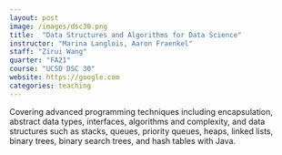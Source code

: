 ```yaml
---
layout: post
image: /images/dsc30.png
title:  "Data Structures and Algorithms for Data Science"
instructor: "Marina Langlois, Aaron Fraenkel"
staff: "Zirui Wang"
quarter: "FA21"
course: "UCSD DSC 30"
website: https://google.com
categories: teaching
---
```

Covering advanced programming techniques including encapsulation, abstract data types, interfaces, algorithms and complexity, and data structures such as stacks, queues, priority queues, heaps, linked lists, binary trees, binary search trees, and hash tables with Java.
